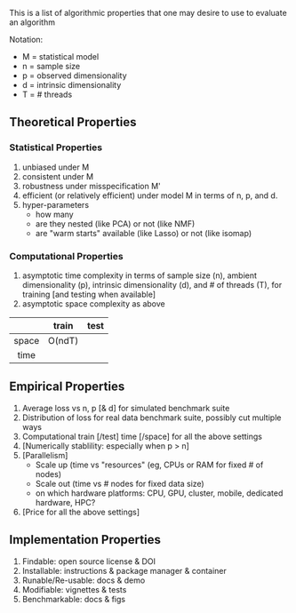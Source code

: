 This is a list of algorithmic properties that one may desire to use to evaluate an algorithm

Notation:

- M = statistical model
- n = sample size
- p = observed dimensionality
- d = intrinsic dimensionality
- T = # threads



## Theoretical Properties

### Statistical Properties


1. unbiased under M
2. consistent under M
3. robustness under misspecification M'
4. efficient (or relatively efficient) under model M in terms of n, p, and d. 
5. hyper-parameters
 	- how many
	- are they nested (like PCA) or not (like NMF)
	- are "warm starts" available (like Lasso) or not (like isomap)





### Computational Properties

1. asymptotic time complexity in terms of sample size (n), ambient dimensionality (p), intrinsic dimensionality (d), and # of threads (T), for training [and testing when available]
2. asymptotic space complexity as above


|  | train | test |
| :---:  | :---: | :---: |
| space | O(ndT) | |
| time | | |




## Empirical Properties


1. Average loss vs n, p [& d] for simulated benchmark suite
1. Distribution of loss for real data benchmark suite, possibly cut multiple ways
1. Computational train [/test] time [/space] for all the above settings
6. [Numerically stablility: especially when p > n]
3. [Parallelism]
	- Scale up (time vs "resources" (eg, CPUs or RAM for fixed # of nodes) 
	- Scale out (time vs # nodes for fixed data size)
	- on which hardware platforms: CPU, GPU, cluster, mobile, dedicated hardware, HPC? 
1. [Price for all the above settings]



## Implementation Properties

1. Findable: open source license & DOI
2. Installable: instructions & package manager & container
3. Runable/Re-usable: docs & demo
4. Modifiable: vignettes & tests
5. Benchmarkable: docs & figs



